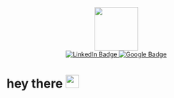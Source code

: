 <div id="header" align="center">
  <img src="https://media.giphy.com/media/M9gbBd9nbDrOTu1Mqx/giphy.gif" width="100"/>
  <div id="badges">
  <a href="linkedin.com/in/almaz-durusaliev-0373b5195">
    <img src="https://img.shields.io/badge/LinkedIn-blue?style=for-the-badge&logo=linkedin&logoColor=white" alt="LinkedIn Badge"/>
  </a>
  <a href=mailto:“almazdurusaliev@gmail.com>
    <img src="https://img.shields.io/badge/Google-blue?style=for-the-badge&logo=twitter&logoColor=white" alt="Google Badge"/>
  </a>
</div>
 <img src="https://komarev.com/ghpvc/?username=Almaz2312&style=flat-square&color=blue" alt=""/> 
</div>


<h1>
  hey there
  <img src="https://media.giphy.com/media/hvRJCLFzcasrR4ia7z/giphy.gif" width="30px"/>
</h1>
